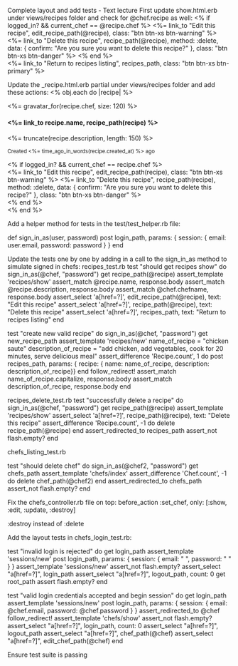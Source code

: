 Complete layout and add tests - Text lecture
First update show.html.erb under views/recipes folder and check for @chef.recipe as well:
<% if logged_in? && current_chef == @recipe.chef %>
  <%= link_to "Edit this recipe", edit_recipe_path(@recipe), 
                                class: "btn btn-xs btn-warning" %>
  <%= link_to "Delete this recipe", recipe_path(@recipe), 
                                      method: :delete,
      data: { confirm: "Are you sure you want to delete this recipe?" },
                                    class: "btn btn-xs btn-danger" %>
<% end %>                                  
<%= link_to "Return to recipes listing", recipes_path, 
                              class: "btn btn-xs btn-primary" %>

Update the _recipe.html.erb partial under views/recipes folder and add these actions:
<% obj.each do |recipe| %>
  <div class="row">
    <div class="col-md-2">
      <section class="chef_info center">
        <%= gravatar_for(recipe.chef, size: 120) %>
      </section>
    </div>
    <div class="col-md-8 well">
      <h4><%= link_to recipe.name, recipe_path(recipe) %></h4>
      <p><%= truncate(recipe.description, length: 150) %></p>
      <p>
        <span class="quiet"><small>Created 
          <%= time_ago_in_words(recipe.created_at) %> ago</small></span>
      </p> 
      <% if logged_in? && current_chef == recipe.chef %>
        <div class="recipe-actions">
          <%= link_to "Edit this recipe", 
                      edit_recipe_path(recipe), 
                              class: "btn btn-xs btn-warning" %>
          <%= link_to "Delete this recipe", recipe_path(recipe), 
                                  method: :delete,
      data: { confirm: "Are you sure you want to delete this recipe?" },
                                  class: "btn btn-xs btn-danger" %>
        </div>
      <% end %>
    </div>
  </div>
<% end %>

Add a helper method for tests in the test/test_helper.rb file:

def sign_in_as(user, password)
  post login_path, params: { session: { email: user.email, 
                                          password: password } }
end

Update the tests one by one by adding in a call to the sign_in_as method to simulate signed in chefs:
recipes_test.rb
  test "should get recipes show" do
    sign_in_as(@chef, "password")
    get recipe_path(@recipe)
    assert_template 'recipes/show'
    assert_match @recipe.name, response.body
    assert_match @recipe.description, response.body
    assert_match @chef.chefname, response.body
assert_select 'a[href=?]', edit_recipe_path(@recipe), text: "Edit this recipe"
    assert_select 'a[href=?]', recipe_path(@recipe), text: "Delete this recipe"
    assert_select 'a[href=?]', recipes_path, text: "Return to recipes listing"
  end  

  test "create new valid recipe" do
    sign_in_as(@chef, "password")
    get new_recipe_path
    assert_template 'recipes/new'
    name_of_recipe = "chicken saute"
description_of_recipe = "add chicken, add vegetables, cook for 20 minutes, serve delicious meal"
    assert_difference 'Recipe.count', 1 do
      post recipes_path, params: { recipe: { name: name_of_recipe, 
                              description: description_of_recipe}}
    end
    follow_redirect!
    assert_match name_of_recipe.capitalize, response.body
    assert_match description_of_recipe, response.body
  end

recipes_delete_test.rb
  test "successfully delete a recipe" do
    sign_in_as(@chef, "password")
    get recipe_path(@recipe)
    assert_template 'recipes/show'
    assert_select 'a[href=?]', recipe_path(@recipe), text: "Delete this recipe"
    assert_difference 'Recipe.count', -1 do
      delete recipe_path(@recipe)
    end
    assert_redirected_to recipes_path
    assert_not flash.empty?
  end

chefs_listing_test.rb

  test "should delete chef" do
    sign_in_as(@chef2, "password")
    get chefs_path
    assert_template 'chefs/index'
    assert_difference 'Chef.count', -1 do
      delete chef_path(@chef2)
    end
    assert_redirected_to chefs_path
    assert_not flash.empty?
  end

Fix the chefs_controller.rb file on top:
  before_action :set_chef, only: [:show, :edit, :update, :destroy] 

:destroy instead of :delete

Add the layout tests in chefs_login_test.rb:

  test "invalid login is rejected" do
    get login_path
    assert_template 'sessions/new'
    post login_path, params: { session: { email: " ", password: " " } }
    assert_template 'sessions/new'
    assert_not flash.empty?
    assert_select "a[href=?]", login_path
    assert_select "a[href=?]", logout_path, count: 0
    get root_path
    assert flash.empty?
  end
  
  test "valid login credentials accepted and begin session" do
    get login_path
    assert_template 'sessions/new'
    post login_path, params: { session: { email: @chef.email, 
                                    password: @chef.password } }
    assert_redirected_to @chef
    follow_redirect!
    assert_template 'chefs/show'
    assert_not flash.empty?
    assert_select "a[href=?]", login_path, count: 0
    assert_select "a[href=?]", logout_path
    assert_select "a[href=?]", chef_path(@chef)
    assert_select "a[href=?]", edit_chef_path(@chef)
  end

Ensure test suite is passing